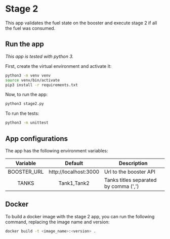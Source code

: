 # Stage 2

This app validates the fuel state on the booster and execute stage 2 if all the fuel was consumed.

## Run the app

_This app is tested with python 3._

First, create the virtual environment and activate it:
```bash
python3 -m venv venv
source venv/bin/activate
pip3 install -r requirements.txt
```

Now, to run the app:
```bash
python3 stage2.py
```

To run the tests:
```bash
python3 -m unittest
```

## App configurations

The app has the following environment variables:

| Variable | Default | Description |
| :------: | :-----: | ----------- |
| BOOSTER_URL | http://localhost:3000 | Url to the booster API |
| TANKS | Tank1,Tank2 | Tanks titles separated by comma (',') |

## Docker

To build a docker image with the stage 2 app, you can run the following command, replacing the image name and version:
```bash
docker build -t <image_name>:<version> .
```
